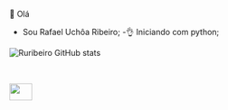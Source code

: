 👋 Olá

- Sou Rafael Uchôa Ribeiro;
-👌 Iniciando com python;


![Ruribeiro GitHub stats](https://github-readme-stats.vercel.app/api?username=ruribeiro&show_icons=true&theme=dark) 

##
<div style="display: inline_block"><br>
        <img align "cenyter" height="30" width="40" src=<img src="https://raw.githubusercontent.com/devicons/devicon/master/icons/python/python-original.svg">
                    
          
<!---
ruribeiro/ruribeiro is a ✨ special ✨ repository because its `README.md` (this file) appears on your GitHub profile.
You can click the Preview link to take a look at your changes.
--->
